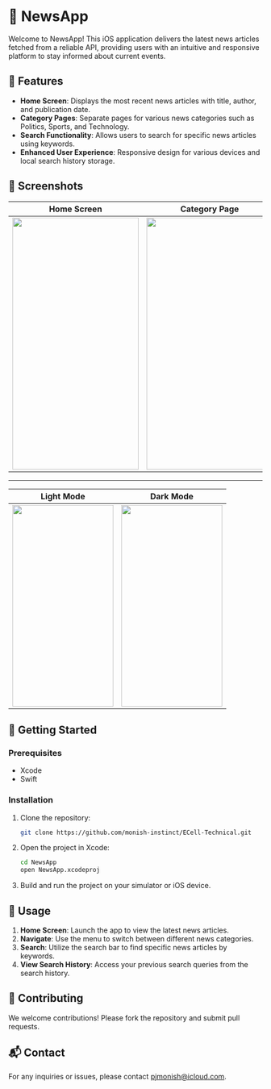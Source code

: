 # 📰 NewsApp

Welcome to NewsApp! This iOS application delivers the latest news articles fetched from a reliable API, providing users with an intuitive and responsive platform to stay informed about current events.

## 🌟 Features

- **Home Screen**: Displays the most recent news articles with title, author, and publication date.
- **Category Pages**: Separate pages for various news categories such as Politics, Sports, and Technology.
- **Search Functionality**: Allows users to search for specific news articles using keywords.
- **Enhanced User Experience**: Responsive design for various devices and local search history storage.

## 📸 Screenshots

| Home Screen | Category Page | Search Functionality | Article Detail |
|:-----------:|:-------------:|:--------------------:|:--------------:|
| <img src="https://github.com/monish-instinct/ECell-Technical/assets/113701884/b5c64816-0e04-477d-99c2-bf77f7aa07cd" width="250" height="500"> | <img src="https://github.com/monish-instinct/ECell-Technical/assets/113701884/8116e7d3-e8ec-4630-8658-632ea39ba74a" width="250" height="500"> | <img src="https://github.com/monish-instinct/ECell-Technical/assets/113701884/aaa5528a-ae2c-41f0-b12c-b624d825379d" width="250" height="500"> | <img src="https://github.com/monish-instinct/ECell-Technical/assets/113701884/aaa5528a-ae2c-41f0-b12c-b624d825379d" width="250" height="500"> |


---

| Light Mode | Dark Mode |
|:-----------:|:---------:|
| <img src="https://github.com/monish-instinct/ECell-Technical/assets/113701884/c6666bc9-cf3a-4d23-95e8-e4f86f1cdab1" width="200" height="400"> | <img src="https://github.com/monish-instinct/ECell-Technical/assets/113701884/76f64570-cdd6-40c9-a1aa-112132d353a3" width="200" height="400"> |

## 🚀 Getting Started

### Prerequisites
- Xcode
- Swift

### Installation
1. Clone the repository:
    ```bash
    git clone https://github.com/monish-instinct/ECell-Technical.git
    ```
2. Open the project in Xcode:
    ```bash
    cd NewsApp
    open NewsApp.xcodeproj
    ```
3. Build and run the project on your simulator or iOS device.

## 📱 Usage

1. **Home Screen**: Launch the app to view the latest news articles.
2. **Navigate**: Use the menu to switch between different news categories.
3. **Search**: Utilize the search bar to find specific news articles by keywords.
4. **View Search History**: Access your previous search queries from the search history.

## 🤝 Contributing

We welcome contributions! Please fork the repository and submit pull requests.

## 📬 Contact

For any inquiries or issues, please contact [pjmonish@icloud.com](mailto:pjmonish@icloud.com).
